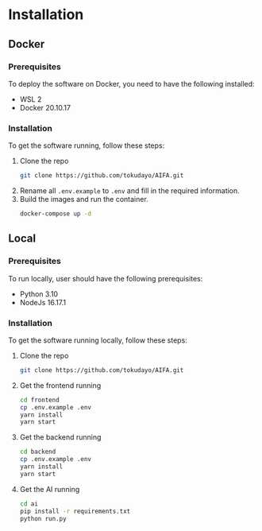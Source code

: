 # Installation
## Docker
### Prerequisites
To deploy the software on Docker, you need to have the following installed:
* WSL 2
* Docker 20.10.17

### Installation
To get the software running, follow these steps:
1. Clone the repo
   ```sh
   git clone https://github.com/tokudayo/AIFA.git
   ```
2. Rename all ```.env.example``` to ```.env``` and fill in the required information.
3. Build the images and run the container.
    ```sh
    docker-compose up -d
    ```

## Local
### Prerequisites
To run locally, user should have the following prerequisites:
* Python 3.10
* NodeJs 16.17.1

### Installation
To get the software running locally, follow these steps:
1. Clone the repo
   ```sh
   git clone https://github.com/tokudayo/AIFA.git
   ```

2. Get the frontend running
    ```sh
    cd frontend
    cp .env.example .env
    yarn install
    yarn start
    ``` 

3. Get the backend running
    ```sh
    cd backend
    cp .env.example .env
    yarn install
    yarn start
    ```

4. Get the AI running
    ```sh
    cd ai
    pip install -r requirements.txt
    python run.py
    ```
